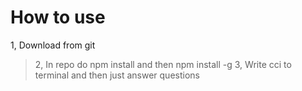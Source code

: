 How to use
==========
1, Download from git
> 2, In repo do npm install and then npm install -g
> 3, Write cci to terminal and then just answer questions
